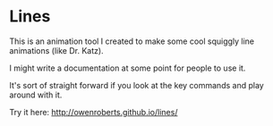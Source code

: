 # Lines
This is an animation tool I created to make some cool squiggly line animations (like Dr. Katz).

I might write a documentation at some point for people to use it.

It's sort of straight forward if you look at the key commands and play around with it.

Try it here: http://owenroberts.github.io/lines/